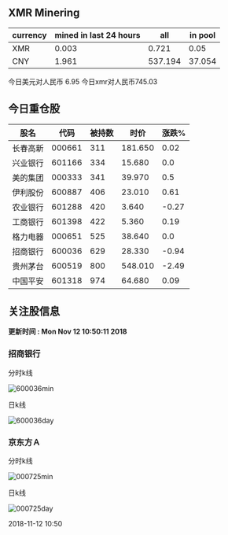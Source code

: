 ## XMR Minering

|currency|mined in last 24 hours|all|in pool|
|---|---|---|---|
|XMR|0.003|0.721|0.05|
|CNY|1.961|537.194|37.054|

今日美元对人民币 6.95	今日xmr对人民币745.03


## 今日重仓股 

|股名|代码|被持数|时价|涨跌%|
|---|---|---|---|---|
|长春高新|000661|311|181.650|0.02|
|兴业银行|601166|334|15.680|0.0|
|美的集团|000333|341|39.970|0.5|
|伊利股份|600887|406|23.010|0.61|
|农业银行|601288|420|3.640|-0.27|
|工商银行|601398|422|5.360|0.19|
|格力电器|000651|525|38.640|0.0|
|招商银行|600036|629|28.330|-0.94|
|贵州茅台|600519|800|548.010|-2.49|
|中国平安|601318|974|64.680|0.09|

## 关注股信息
**更新时间 : Mon Nov 12 10:50:11 2018**
### 招商银行 
分时k线

![600036min](http://image.sinajs.cn/newchart/min/n/sh600036.gif)

日k线

![600036day](http://image.sinajs.cn/newchart/daily/n/sh600036.gif)

### 京东方Ａ 
分时k线

![000725min](http://image.sinajs.cn/newchart/min/n/sz000725.gif)

日k线

![000725day](http://image.sinajs.cn/newchart/daily/n/sz000725.gif)

2018-11-12 10:50